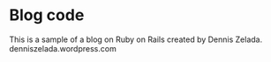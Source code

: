 # Blog code

This is a sample of a blog on Ruby on Rails created by Dennis Zelada.
denniszelada.wordpress.com